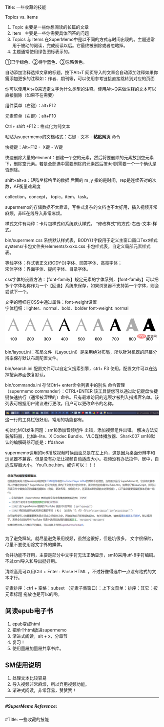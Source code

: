 Title: 一些收藏的技能

Topics vs. Items

1.  Topic 主要是一些你想阅读的长篇的文章
2.  Item   主要是一些你需要具体回答的问题
3.  Topics 与 Items 在SuperMemo中是以不同的方式与时间出现的。主题通常用于被动的阅读，完成阅读以后。它最终被删除或者忽略掉。
4.  主题通常使用绿色图标表示的。

①已学绿色、②待学蓝色、③忽略黄色。

自动添加注释选择文章的标题，按下Alt+T 网页导入的文章会自动添加注释如果你需添加更多的注释如：作者、期刊等，可以使用参考链接直接跳转到对应的页面

你可以使用Alt+Q来选定文字为什么类型的注释。使用Alt+Q来做注释的文本可以直接删除（如果不在需要）

组件菜单（右键）：alt+F12

元素菜单（右键）：alt+F10

Ctrl+ shift +F12：格式化为纯文本

粘贴为supermemo的文档格式：右键 - 文本 - **粘贴网页** 命令

快捷键：Alt+F12 -  X键 - W键

快速删除大量的element：创建一个空的元素，然后将要删除的元素放到空元素下，删除空元素。若是全部选中需要删除的元素然后按del则需要一个一个确认是否删除。

  

shift+alt+a：矩阵坐标格里的数据 后面的 m ,y 指的是时间，rep是连续答对的次数，AF衡量难易度

collection，concept， topic，item，task。  

  
  supermemo的存储数据不太靠谱，写格式复杂的文档也不太好用，插入视频非常麻烦，非IE在线导入非常麻烦。





样式文件有两种：卡片包样式和系统默认样式。  “修改样式”的方式-右击-文本-样式。  


bin/supermem.css 系统默认样式表，BODY{}字段用于定义主窗口窗口Text样式
systems/卡包文件夹/elements/xx/xx.css 卡包样式表，自定义局部元素样式表。


等线字体：样式表正文(BODY{})字体、回答字体、高亮字体；  
宋体字体：界面字体、提问字体、目录字体。



css字体的设置方法：【font-family】规定元素的字体系列，【font-family】可以把多个字体名称作为一个【回退】系统来保存，如果浏览器不支持第一个字体，则会尝试下一个。  
  
文字的粗细在CSS中通过属性：font-weight设置  
宇体粗细：lighter、normal、bold、bolder
font-weight: normal  


![](images/SuperMemo-1.png)


bin/layout.ini：布局文件（Layout.ini）是采用绝对布局，所以针对机器的屏幕分辨率保存默认布局配置文件。

bin/search.ini 配置文件可以自定义搜索引擎，ctrl+ F3 使用。配置文件可以在选择搜索界面恢复默认。


bin/commands.ini 存储Ctrl+ enter命令列表中的别名
命令管理（supermemo commander）：CTRL+ENTER
该工具使您可以通过助记键盘快捷键快速执行（通常被深埋的）命令。只有最难访问的选项才被列入指挥官名单。该列表可根据用户建议进行更改。用户可以更改命令的名称。


![](images/SuperMemo-2.png)
这一行的工具栏很好用，常用的功能都有。



初始化MCI发生问题：sm18添加音频组件 出错，添加视频组件出错。
解决方法安装解码器，比如k-lite、X Codec Bundle、VLC媒体播放器、Shark007
sm18默认的编解码器可能是：ffdshow

supermemo调用的ie8播放视频时候画面总是在左上角，这是因为桌面分辨率和浏览器不兼容。但是没有办法让视频自动适应大小。视频没有办法拉伸、居中，自适应容器大小。
YouTube.htm，或许可以！！！

![](images/SuperMemo-3.png)


为了避免踩坑，就尽量避免采用视频，虽然这很好，但是坑很多。
文字很保险，尽量不要使用除文字外的媒体。

合并功能不好用，主要是部分中文字符无法正确显示，sm18采用utf-8字符编码。
不过xml导入和导出挺好用。


清除高亮可以用Ctrl + Enter : Parse HTML ，不过好像得选中一点没有格式的文本才行。

元素排序：ctrl + 空格：subset （元素子集窗口）：上下文菜单：排序：其它：按元素标题
拖放也是可以的哟。




## 阅读epub电子书

1.  epub变成html
2.  把单个html放进supermemo
3.  渐进式阅读，alt + x，分章节
4.  复习！
5. 使用墨屉加墨屉共享书库。

## SM使用说明

1.  处理文本比较容易
2.  导入视频非常麻烦，所以弃用视频功能。
3.  渐进式阅读，非常容易，赞赞赞！

---

##### #SuperMemo Reference:  
  
#Title: 一些收藏的技能